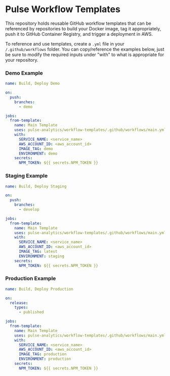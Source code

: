 # Pulse Workflow Templates

This repository holds reusable GitHub workflow templates that can be referenced by repositories to build your Docker image, tag it appropriately, push it to GitHub Container Registry, and trigger a deployment in AWS.

To reference and use templates, create a `.yml` file in your `/.github/workflows` folder. You can copy/reference the examples below, just be sure to modify the required inputs under "with" to what is appropriate for your repository. 

### Demo Example
```yml
name: Build, Deploy Demo

on:
  push:
    branches:
      - demo

jobs:
  from-template:
    name: Main Template
    uses: pulse-analytics/workflow-templates/.github/workflows/main.yml@main
    with:
      SERVICE_NAME: <service_name>
      AWS_ACCOUNT_ID: <aws_account_id>
      IMAGE_TAG: demo
      ENVIRONMENT: demo
    secrets:
      NPM_TOKEN: ${{ secrets.NPM_TOKEN }}
```

### Staging Example
```yml
name: Build, Deploy Staging

on:
  push:
    branches:
      - develop

jobs:
  from-template:
    name: Main Template
    uses: pulse-analytics/workflow-templates/.github/workflows/main.yml@main
    with:
      SERVICE_NAME: <service_name>
      AWS_ACCOUNT_ID: <aws_account_id>
      IMAGE_TAG: latest
      ENVIRONMENT: staging
    secrets:
      NPM_TOKEN: ${{ secrets.NPM_TOKEN }}
```

### Production Example
```yml
name: Build, Deploy Production

on:
  release:
    types: 
      - published

jobs:
  from-template:
    name: Main Template
    uses: pulse-analytics/workflow-templates/.github/workflows/main.yml@main
    with:
      SERVICE_NAME: <service_name>
      AWS_ACCOUNT_ID: <aws_account_id>
      IMAGE_TAG: production
      ENVIRONMENT: production
    secrets:
      NPM_TOKEN: ${{ secrets.NPM_TOKEN }}
```